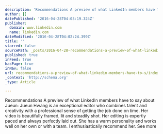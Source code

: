 ```yaml
---
description: 'Recommendations A preview of what LinkedIn members have to say about Jueun: Jueun Hwang is an exceptional editor who combines talent and creativity with a professional sense of getting the job done on time. Her video is beautifully framed, lit and steadily shot. Her editing is expertly paced and always perfectly laid out. She has a warm personality and works well on her own or with a team. I enthusiastically recommend her. See more'
author: []
datePublished: '2016-04-28T04:03:19.324Z'
publisher:
  domain: www.linkedin.com
  name: linkedin.com
dateModified: '2016-04-28T04:02:24.399Z'
title: ''
starred: false
sourcePath: _posts/2016-04-28-recommendations-a-preview-of-what-linkedin-members-have-to-s.md
published: true
inFeed: true
hasPage: true
inNav: false
url: recommendations-a-preview-of-what-linkedin-members-have-to-s/index.html
_context: 'http://schema.org'
_type: Article

---
```

Recommendations A preview of what LinkedIn members have to say about Jueun: Jueun Hwang is an exceptional editor who combines talent and creativity with a professional sense of getting the job done on time. Her video is beautifully framed, lit and steadily shot. Her editing is expertly paced and always perfectly laid out. She has a warm personality and works well on her own or with a team. I enthusiastically recommend her. See more